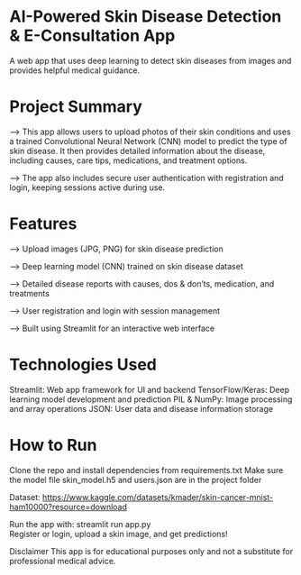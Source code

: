 # AI-Powered Skin Disease Detection & E-Consultation App

A web app that uses deep learning to detect skin diseases from images and provides helpful medical guidance.

# Project Summary
--> This app allows users to upload photos of their skin conditions and uses a trained Convolutional Neural Network (CNN) model to predict the type of skin disease. It then provides detailed information about the disease, including causes, care tips, medications, and treatment options.

--> The app also includes secure user authentication with registration and login, keeping sessions active during use.

# Features
--> Upload images (JPG, PNG) for skin disease prediction

--> Deep learning model (CNN) trained on skin disease dataset

--> Detailed disease reports with causes, dos & don’ts, medication, and treatments

--> User registration and login with session management

--> Built using Streamlit for an interactive web interface

# Technologies Used

Streamlit: Web app framework for UI and backend
TensorFlow/Keras: Deep learning model development and prediction
PIL & NumPy: Image processing and array operations
JSON: User data and disease information storage

# How to Run
Clone the repo and install dependencies from requirements.txt
Make sure the model file skin_model.h5 and users.json are in the project folder

Dataset: https://www.kaggle.com/datasets/kmader/skin-cancer-mnist-ham10000?resource=download

Run the app with:
streamlit run app.py  
Register or login, upload a skin image, and get predictions!


Disclaimer
This app is for educational purposes only and not a substitute for professional medical advice.
